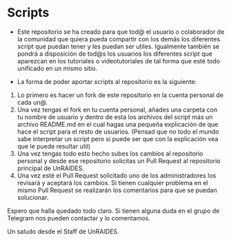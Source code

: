 # Scripts

   - Este repositorio se ha creado para que tod@ el usuario o colaborador de la comunidad que quiera pueda compartir con los demás los diferentes script que puedan tener y les puedan ser utiles.
    Igualmente también se pondrá a disposición de tod@s los usuarios los diferentes script que aparezcan en los tutoriales o videotutoriales de tal forma que esté todo unificado en un mismo sitio.
    
   - La forma de poder aportar scripts al repositorio es la siguiente:

1. Lo primero es hacer un fork de este repositorio en la cuenta personal de cada un@.
2. Una vez tengas el fork en tu cuenta personal, añades una carpeta con tu nombre de usuario y dentro de esta los archivos del script más un archivo README.md en el cual hagas una pequeña explicación de que hace el script para el resto de usuarios. (Pensad que no todo el mundo sabe interpretar un script pero si puede ser que con la explicación vea que le puede resultar util)
3. Una vez tengas todo esto hecho subes los cambios al repositorio personal y desde ese repositorio solicitas un Pull Request al repositorio principal de UnRAIDES.
4. Una vez esté el Pull Request solicitado uno de los administradores los revisará y aceptará los cambios. Si tienen cualquier problema en el mismo Pull Request se realizarán los comentarios para que se puedan solucionar.

  Espero que halla quedado todo claro. Si tienen alguna duda en el grupo de Telegram nos pueden contactar y lo comentamos.
  
  Un saludo desde el Staff de UnRAIDES.
